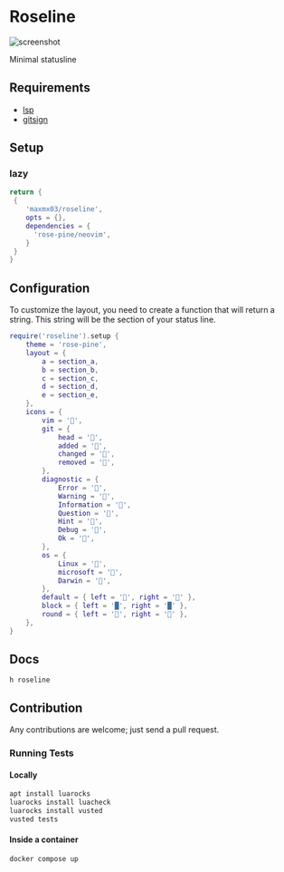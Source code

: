 # Roseline

![screenshot](https://github.com/maxmx03/roseline/assets/50273941/2d6593b7-6e80-4d22-a714-c84b15b325bb)

Minimal statusline

## Requirements

- [lsp](neovim/nvim-lspconfig)
- [gitsign](https://github.com/lewis6991/gitsigns.nvim)

## Setup

### lazy

```lua
return {
 {
    'maxmx03/roseline',
    opts = {},
    dependencies = {
      'rose-pine/neovim',
    }
 }
}
```

## Configuration

To customize the layout, you need to create a function that will return a
string. This string will be the section of your status line.

```lua
require('roseline').setup {
    theme = 'rose-pine',
    layout = {
        a = section_a,
        b = section_b,
        c = section_c,
        d = section_d,
        e = section_e,
    },
    icons = {
        vim = '',
        git = {
            head = '',
            added = '',
            changed = '',
            removed = '',
        },
        diagnostic = {
            Error = '',
            Warning = '',
            Information = '',
            Question = '',
            Hint = '󰌶',
            Debug = '',
            Ok = '󰧱',
        },
        os = {
            Linux = '',
            microsoft = '',
            Darwin = '',
        },
        default = { left = '', right = '' },
        block = { left = '█', right = '█' },
        round = { left = '', right = '' },
    },
}
```

## Docs

`h roseline`

## Contribution

Any contributions are welcome; just send a pull request.

### Running Tests

#### Locally

```bash
apt install luarocks
luarocks install luacheck
luarocks install vusted
vusted tests

```

#### Inside a container

```bash
docker compose up
```
